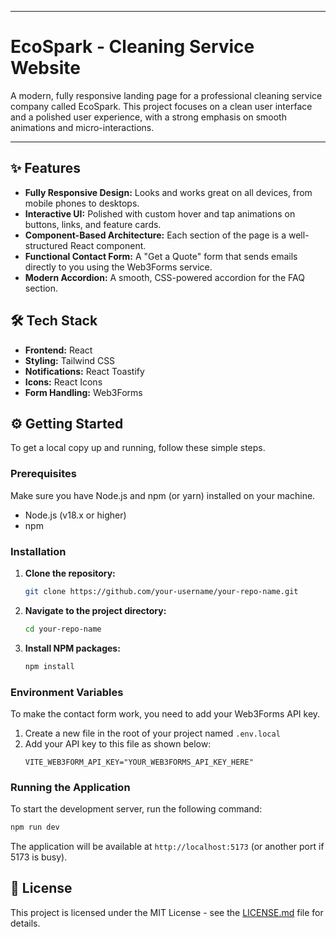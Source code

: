 -----

# EcoSpark - Cleaning Service Website

A modern, fully responsive landing page for a professional cleaning service company called EcoSpark. This project focuses on a clean user interface and a polished user experience, with a strong emphasis on smooth animations and micro-interactions.

-----


## ✨ Features

  * **Fully Responsive Design:** Looks and works great on all devices, from mobile phones to desktops.
  * **Interactive UI:** Polished with custom hover and tap animations on buttons, links, and feature cards.
  * **Component-Based Architecture:** Each section of the page is a well-structured React component.
  * **Functional Contact Form:** A "Get a Quote" form that sends emails directly to you using the Web3Forms service.
  * **Modern Accordion:** A smooth, CSS-powered accordion for the FAQ section.

## 🛠️ Tech Stack

  * **Frontend:** React
  * **Styling:** Tailwind CSS
  * **Notifications:** React Toastify
  * **Icons:** React Icons
  * **Form Handling:** Web3Forms

## ⚙️ Getting Started

To get a local copy up and running, follow these simple steps.

### Prerequisites

Make sure you have Node.js and npm (or yarn) installed on your machine.

  * Node.js (v18.x or higher)
  * npm

### Installation

1.  **Clone the repository:**
    ```sh
    git clone https://github.com/your-username/your-repo-name.git
    ```
2.  **Navigate to the project directory:**
    ```sh
    cd your-repo-name
    ```
3.  **Install NPM packages:**
    ```sh
    npm install
    ```

### Environment Variables

To make the contact form work, you need to add your Web3Forms API key.

1.  Create a new file in the root of your project named `.env.local`
2.  Add your API key to this file as shown below:
    ```
    VITE_WEB3FORM_API_KEY="YOUR_WEB3FORMS_API_KEY_HERE"
    ```

### Running the Application

To start the development server, run the following command:

```sh
npm run dev
```

The application will be available at `http://localhost:5173` (or another port if 5173 is busy).

## 📄 License

This project is licensed under the MIT License - see the [LICENSE.md](LICENSE.md) file for details.